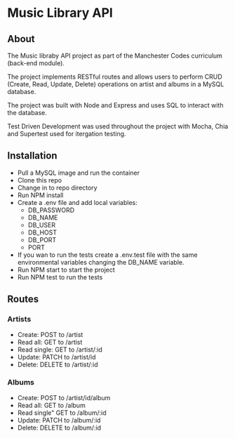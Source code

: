 # Music Library API

## About

The Music libraby API project as part of the Manchester Codes curriculum (back-end module).

The project implements RESTful routes and allows users to perform CRUD (Create, Read, Update, Delete) operations on artist and albums in a MySQL database.

The project was built with Node and Express and uses SQL to interact with the database.

Test Driven Development was used throughout the project with Mocha, Chia and Supertest used for itergation testing.

## Installation

- Pull a MySQL image and run the container
- Clone this repo
- Change in to repo directory
- Run NPM install
- Create a .env file and add local variables:
  - DB_PASSWORD
  - DB_NAME
  - DB_USER
  - DB_HOST
  - DB_PORT
  - PORT
- If you wan to run the tests create a .env.test file with the same environmental variables changing the DB_NAME variable.
- Run NPM start to start the project
- Run NPM test to run the tests

## Routes

### Artists

- Create: POST to /artist
- Read all: GET to /artist
- Read single: GET to /artist/:id
- Update: PATCH to /artist/id
- Delete: DELETE to /artist/:id

### Albums

- Create: POST to /artist/id/album
- Read all: GET to /album
- Read single" GET to /album/:id
- Update: PATCH to /album/:id
- Delete: DELETE to /album/:id
